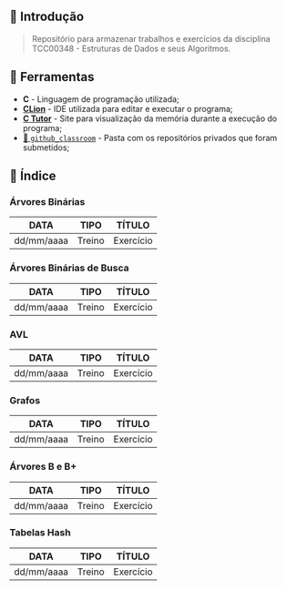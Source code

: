 ## :newspaper: Introdução

> Repositório para armazenar trabalhos e exercícios da disciplina TCC00348 - Estruturas de Dados e seus Algoritmos.
 
## :wrench: Ferramentas

- **C** - Linguagem de programação utilizada;
- [**CLion**](https://www.jetbrains.com/clion/download/#section=windows) - IDE utilizada para editar e executar o programa;
- [**C Tutor**](hhttps://pythontutor.com/c.html#mode=edit) - Site para visualização da memória durante a execução do programa;
- [:open_file_folder: `github_classroom`](https://github.com/beatrizopdd/UFF_EstruturasDeDados/tree/master/github_classroom) - Pasta com os repositórios privados que foram submetidos; 

## :bookmark: Índice <br>

### Árvores Binárias <br>
| DATA | TIPO | TÍTULO| 
| :--: | :--: | :----:|
| dd/mm/aaaa | Treino | Exercício |

### Árvores Binárias de Busca <br>
| DATA | TIPO | TÍTULO| 
| :--: | :--: | :----:|
| dd/mm/aaaa | Treino | Exercício |

### AVL <br>
| DATA | TIPO | TÍTULO| 
| :--: | :--: | :----:|
| dd/mm/aaaa | Treino | Exercício |

### Grafos <br>
| DATA | TIPO | TÍTULO| 
| :--: | :--: | :----:|
| dd/mm/aaaa | Treino | Exercício |

### Árvores B e B+ <br>
| DATA | TIPO | TÍTULO| 
| :--: | :--: | :----:|
| dd/mm/aaaa | Treino | Exercício |

### Tabelas Hash <br>
| DATA | TIPO | TÍTULO| 
| :--: | :--: | :----:|
| dd/mm/aaaa | Treino | Exercício |